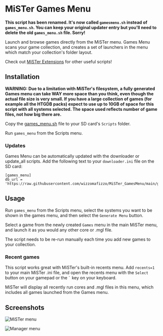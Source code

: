 # MiSTer Games Menu

**This script has been renamed. It's now called `gamesmenu.sh` instead of `games_menu.sh`. You can keep your original updater entry but you'll need to delete the old `games_menu.sh` file. Sorry!**

Launch and browse games directly from the MiSTer menu. Games Menu scans your game collection, and creates a set of launchers in the menu which match your collection's folder layout.

Check out [MiSTer Extensions](https://github.com/wizzomafizzo/mrext) for other useful scripts!

## Installation

**WARNING: Due to a limitation with MiSTer's filesystem, a fully generated Games menu can take WAY more space than you think, even though the actual file size is very small. If you have a large collection of games (for example all the HTGDB packs) expect to use up to 10GB of space for this script with all systems selected. The space used reflects number of game files, not how big there are.**

Copy the [games_menu.sh](https://github.com/wizzomafizzo/MiSTer_GamesMenu/raw/main/gamesmenu.sh) file to your SD card's `Scripts` folder.

Run `games_menu` from the Scripts menu.

### Updates

Games Menu can be automatically updated with the downloader or update_all scripts. Add the following text to your `downloader.ini` file on the SD card:

```
[games_menu]
db_url = 'https://raw.githubusercontent.com/wizzomafizzo/MiSTer_GamesMenu/main/games_menu.json'
```

## Usage

Run `games_menu` from the Scripts menu, select the systems you want to be shown in the games menu, and then select the `Generate Menu` button.

Select a game from the newly created `Games` menu in the main MiSTer menu, and launch it as you would any other core or .mgl file.

The script needs to be re-run manually each time you add new games to your collection.

### Recent games

This script works great with MiSTer's built-in recents menu. Add `recents=1` to your main MiSTer .ini file, and open the recents menu with the `Select` button on your gamepad or the `` ` `` key on your keyboard.

MiSTer will display all recently run cores and .mgl files in this menu, which includes all games launched from the Games menu.

## Screenshots

![MiSTer menu](https://github.com/wizzomafizzo/MiSTer_GamesMenu/raw/main/images/games.jpeg)

![Manager menu](https://github.com/wizzomafizzo/MiSTer_GamesMenu/raw/main/images/menu.png)
